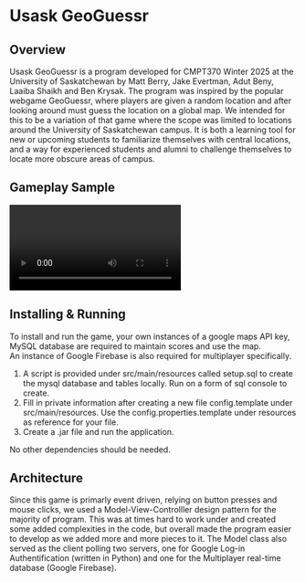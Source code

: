 # Usask GeoGuessr

## Overview
    
Usask GeoGuessr is a program developed for CMPT370 Winter 2025 at the University of Saskatchewan by Matt Berry,
Jake Evertman, Adut Beny, Laaiba Shaikh and Ben Krysak. The program was inspired by the popular webgame GeoGuessr,
where players are given a random location and after looking around must guess the location on a global map. We 
intended for this to be a variation of that game where the scope was limited to locations around the University
of Saskatchewan campus. It is both a learning tool for new or upcoming students to familiarize themselves with
central locations, and a way for experienced students and alumni to challenge themselves to locate more obscure
areas of campus. 

## Gameplay Sample
![Gameplay Sample](Gameplay/Gameplay_Example.mp4)

## Installing & Running
    
To install and run the game, your own instances of a google maps API key, MySQL database are required to maintain scores and use the map.  
An instance of Google Firebase is also required for multiplayer specifically.

1. A script is provided under src/main/resources called setup.sql to create the mysql database and tables locally. Run on a form of sql console to create.
2. Fill in private information after creating a new file config.template under src/main/resources. Use the config.properties.template under resources as reference for your file.
3. Create a .jar file and run the application.

No other dependencies should be needed.

## Architecture
    
Since this game is primarly event driven, relying on button presses and mouse clicks, we used a Model-View-Controlller
design pattern for the majority of program. This was at times hard to work under and created some added complexities
in the code, but overall made the program easier to develop as we added more and more pieces to it. The Model class
also served as the client polling two servers, one for Google Log-in Authentification (written in Python) 
and one for the Multiplayer real-time database (Google Firebase). 


